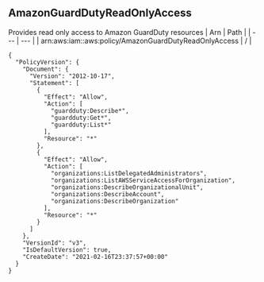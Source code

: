 
## AmazonGuardDutyReadOnlyAccess
Provides read only access to Amazon GuardDuty resources
| Arn | Path |
| --- | --- |
| arn:aws:iam::aws:policy/AmazonGuardDutyReadOnlyAccess | / |
```
{
  "PolicyVersion": {
    "Document": {
      "Version": "2012-10-17",
      "Statement": [
        {
          "Effect": "Allow",
          "Action": [
            "guardduty:Describe*",
            "guardduty:Get*",
            "guardduty:List*"
          ],
          "Resource": "*"
        },
        {
          "Effect": "Allow",
          "Action": [
            "organizations:ListDelegatedAdministrators",
            "organizations:ListAWSServiceAccessForOrganization",
            "organizations:DescribeOrganizationalUnit",
            "organizations:DescribeAccount",
            "organizations:DescribeOrganization"
          ],
          "Resource": "*"
        }
      ]
    },
    "VersionId": "v3",
    "IsDefaultVersion": true,
    "CreateDate": "2021-02-16T23:37:57+00:00"
  }
}
```
